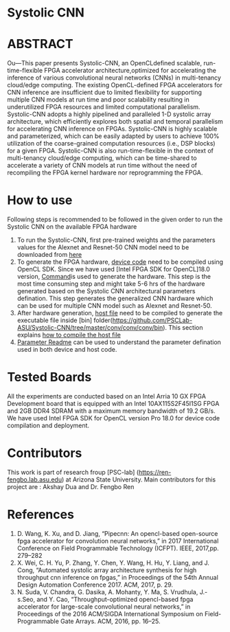 # Systolic CNN

# ABSTRACT
Ou—This paper presents Systolic-CNN, an OpenCLdefined scalable, run-time-flexible FPGA accelerator architecture,optimized for accelerating the inference of various convolutional neural networks (CNNs) in multi-tenancy cloud/edge computing. The existing OpenCL-defined FPGA accelerators for CNN inference are insufficient due to limited flexibility for supporting multiple CNN models at run time and poor scalability resulting in underutilized FPGA resources and limited computational parallelism. Systolic-CNN adopts a highly pipelined and paralleled 1-D systolic array architecture, which efficiently explores both spatial and temporal parallelism for accelerating CNN inference on FPGAs. Systolic-CNN is highly scalable and parameterized, which can be easily adapted by users to achieve 100% utilization of the coarse-grained computation resources (i.e., DSP blocks) for a given FPGA. Systolic-CNN is also run-time-flexible in the context of multi-tenancy cloud/edge computing, which can be time-shared to accelerate a variety of CNN models at run time without the need of recompiling the FPGA kernel hardware nor reprogramming the FPGA. 
# How to use
Following steps is recommended to be followed in the given order to run the Systolic CNN on the available FPGA hardware
1. To run the Systolic-CNN, first pre-trained weights and the parameters values for the Alexnet and Resnet-50 CNN model need to be downloaded from [here](https://github.com/PSCLab-ASU/Systolic-CNN/blob/master/Readme/CNN_models.md)
2. To generate the FPGA hardware, [device code](conv/conv/conv/device/) need to be compiled using OpenCL SDK. Since we have used [Intel FPGA SDK for OpenCL]18.0 version, [Command](https://github.com/PSCLab-ASU/Systolic-CNN/blob/master/Readme/CNN_models.md#command-to-compile-the-opencl-code)is used to generate the hardware. This step is the most time consuming step and might take 5-6 hrs of the hardware generated based on the Systolic CNN architectural parameters defination. This step generates the generalized CNN hardware which can be used for multiple CNN model such as Alexnet and Resnet-50.
3. After hardware generation, [host file](https://github.com/PSCLab-ASU/Systolic-CNN/tree/master/conv/conv/conv/host/src) need to be compiled to generate the executable file inside [bin] folder(https://github.com/PSCLab-ASU/Systolic-CNN/tree/master/conv/conv/conv/bin). This section explains [how to compile the host file](https://github.com/PSCLab-ASU/Systolic-CNN/blob/master/Readme/CNN_models.md#command-to-compile-the-host-code)
4. [Parameter Readme](https://github.com/PSCLab-ASU/Systolic-CNN/blob/master/Readme/Parameter_Readme.md) can be used to understand the parameter defination used in both device and host code. 

# Tested Boards
All the experiments are conducted based on an Intel Arria 10 GX FPGA Development board that is equipped with an Intel 10AX115S2F45I1SG FPGA and 2GB DDR4 SDRAM with a maximum memory bandwidth of 19.2 GB/s. We have used Intel FPGA SDK for OpenCL version Pro 18.0 for device code compilation and deployment.

# Contributors
This work is part of research froup [PSC-lab] (https://ren-fengbo.lab.asu.edu) at Arizona State University.
Main contributors for this project are :
Akshay Dua and Dr. Fengbo Ren

# References
1. D. Wang, K. Xu, and D. Jiang, “Pipecnn: An opencl-based open-source fpga accelerator for convolution neural networks,” in 2017 International Conference on Field Programmable Technology (ICFPT). IEEE, 2017,pp. 279–282
2. X. Wei, C. H. Yu, P. Zhang, Y. Chen, Y. Wang, H. Hu, Y. Liang,
and J. Cong, “Automated systolic array architecture synthesis for high throughput cnn inference on fpgas,” in Proceedings of the 54th Annual Design Automation Conference 2017. ACM, 2017, p. 29.
3. N. Suda, V. Chandra, G. Dasika, A. Mohanty, Y. Ma, S. Vrudhula, J.-s.Seo, and Y. Cao, “Throughput-optimized opencl-based fpga accelerator for large-scale convolutional neural networks,” in Proceedings of the 2016 ACM/SIGDA International Symposium on Field-Programmable Gate Arrays. ACM, 2016, pp. 16–25.






